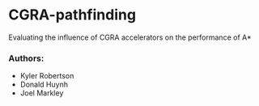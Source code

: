 # CGRA-pathfinding
Evaluating the influence of CGRA accelerators on the performance of A*

### Authors:
- Kyler Robertson
- Donald Huynh
- Joel Markley
